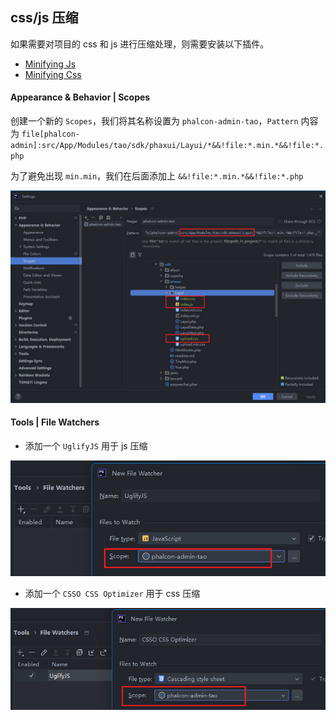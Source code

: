 ## css/js 压缩

如果需要对项目的 css 和 js 进行压缩处理，则需要安装以下插件。

* [Minifying Js](https://www.jetbrains.com/help/phpstorm/minifying-javascript.html#ws_js_minify_example_uglifyJS)
* [Minifying Css](https://www.jetbrains.com/help/phpstorm/compressing-css.html#css_before_you_start)

#### Appearance & Behavior | Scopes

创建一个新的 `Scopes`，我们将其名称设置为 `phalcon-admin-tao`，`Pattern` 内容为 `file[phalcon-admin]:src/App/Modules/tao/sdk/phaxui/Layui/*&&!file:*.min.*&&!file:*.php`

为了避免出现 `min.min`，我们在后面添加上 `&&!file:*.min.*&&!file:*.php`

![scope](../assets/images/scope.jpg)

#### Tools | File Watchers

* 添加一个 `UglifyJS` 用于 js 压缩

![js minifying](../assets/images/js-minifying.jpg)

* 添加一个 `CSSO CSS Optimizer` 用于 css 压缩

![css minifying](../assets/images/css-minifying.jpg)